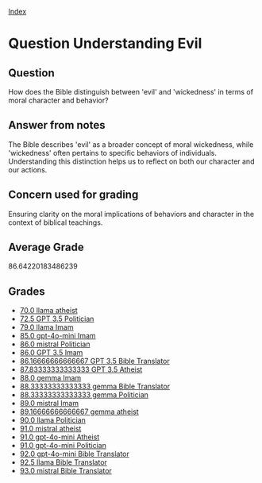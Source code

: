 
[Index](../../index.md)
# Question Understanding Evil
## Question
How does the Bible distinguish between 'evil' and 'wickedness' in terms of moral character and behavior?

## Answer from notes
The Bible describes 'evil' as a broader concept of moral wickedness, while 'wickedness' often pertains to specific behaviors of individuals. Understanding this distinction helps us to reflect on both our character and our actions.

## Concern used for grading
Ensuring clarity on the moral implications of behaviors and character in the context of biblical teachings.

## Average Grade
86.64220183486239

## Grades
 * [70.0 llama atheist](../answers/llama_atheist/Understanding_Evil.md)
 * [72.5 GPT 3.5 Politician](../answers/GPT_3.5_Politician/Understanding_Evil.md)
 * [79.0 llama Imam](../answers/llama_Imam/Understanding_Evil.md)
 * [85.0 gpt-4o-mini Imam](../answers/gpt-4o-mini_Imam/Understanding_Evil.md)
 * [86.0 mistral Politician](../answers/mistral_Politician/Understanding_Evil.md)
 * [86.0 GPT 3.5 Imam](../answers/GPT_3.5_Imam/Understanding_Evil.md)
 * [86.16666666666667 GPT 3.5 Bible Translator](../answers/GPT_3.5_Bible_Translator/Understanding_Evil.md)
 * [87.83333333333333 GPT 3.5 Atheist](../answers/GPT_3.5_Atheist/Understanding_Evil.md)
 * [88.0 gemma Imam](../answers/gemma_Imam/Understanding_Evil.md)
 * [88.33333333333333 gemma Bible Translator](../answers/gemma_Bible_Translator/Understanding_Evil.md)
 * [88.33333333333333 gemma Politician](../answers/gemma_Politician/Understanding_Evil.md)
 * [89.0 mistral Imam](../answers/mistral_Imam/Understanding_Evil.md)
 * [89.16666666666667 gemma atheist](../answers/gemma_atheist/Understanding_Evil.md)
 * [90.0 llama Politician](../answers/llama_Politician/Understanding_Evil.md)
 * [91.0 mistral atheist](../answers/mistral_atheist/Understanding_Evil.md)
 * [91.0 gpt-4o-mini Atheist](../answers/gpt-4o-mini_Atheist/Understanding_Evil.md)
 * [91.0 gpt-4o-mini Politician](../answers/gpt-4o-mini_Politician/Understanding_Evil.md)
 * [92.0 gpt-4o-mini Bible Translator](../answers/gpt-4o-mini_Bible_Translator/Understanding_Evil.md)
 * [92.5 llama Bible Translator](../answers/llama_Bible_Translator/Understanding_Evil.md)
 * [93.0 mistral Bible Translator](../answers/mistral_Bible_Translator/Understanding_Evil.md)
